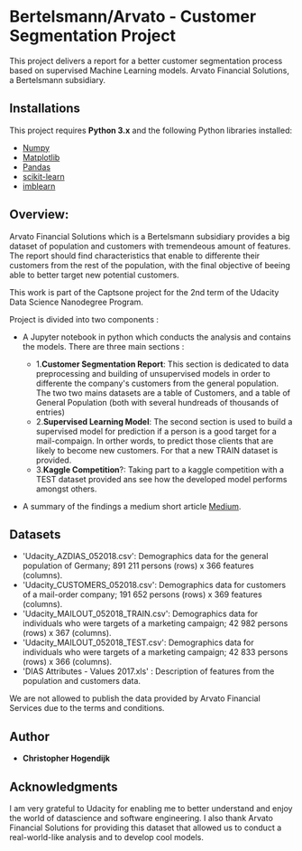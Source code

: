 # Bertelsmann/Arvato - Customer Segmentation Project

This project delivers a report for a better customer segmentation process based on supervised Machine Learning models. Arvato Financial Solutions, a Bertelsmann subsidiary.


##  Installations

This project requires **Python 3.x** and the following Python libraries installed:

- [Numpy](https://www.numpy.org/)
- [Matplotlib](https://matplotlib.org/)
- [Pandas](http://pandas.pydata.org)
- [scikit-learn](http://scikit-learn.org/stable/)
- [imblearn](https://imbalanced-learn.readthedocs.io/en/stable/install.html)


## Overview:
Arvato Financial Solutions which is a Bertelsmann subsidiary provides a big dataset of population and customers with tremendeous amount of features. The report should find characteristics that enable to differente their customers from the rest of the population, with the final objective of beeing able to better target new potential customers. 

This work is part of the Captsone project for the 2nd term of the Udacity Data Science Nanodegree Program. 

Project is divided into two components : 

- A Jupyter notebook in python which conducts the analysis and contains the models. There are three main sections : 
	- 1.**Customer Segmentation Report**:  This section is dedicated to data preprocessing and building of unsupervised models in order to differente the company's customers from the general population. The two two mains datasets are a table of Customers, and a table of General Population (both with several hundreads of thousands of entries)
	- 2.**Supervised Learning Model**:  The second section is used to build a supervised model for prediction if a person is a good target for a mail-compaign. In orther words, to predict those clients that are likely to become new customers. For that a new TRAIN dataset is provided.
	- 3.**Kaggle Competition**?: Taking part to a kaggle competition with a TEST dataset provided ans see how the developed model performs amongst others.

- A summary of the findings a medium short article [Medium]().


## Datasets

- 'Udacity_AZDIAS_052018.csv': Demographics data for the general population of Germany; 891 211 persons (rows) x 366 features (columns).
- 'Udacity_CUSTOMERS_052018.csv': Demographics data for customers of a mail-order company; 191 652 persons (rows) x 369 features (columns).
- 'Udacity_MAILOUT_052018_TRAIN.csv': Demographics data for individuals who were targets of a marketing campaign; 42 982 persons (rows) x 367 (columns).
- 'Udacity_MAILOUT_052018_TEST.csv': Demographics data for individuals who were targets of a marketing campaign; 42 833 persons (rows) x 366 (columns).
- 'DIAS Attributes - Values 2017.xls' : Description of features from the population and customers data.

We are not allowed to publish the data provided by Arvato Financial Services due to the terms and conditions.

## Author

-   **Christopher Hogendijk**


## Acknowledgments

I am very grateful to Udacity for enabling me to better understand and enjoy the world of datascience and software engineering. I also thank Arvato Financial Solutions for providing this dataset that allowed us to conduct a real-world-like analysis and to develop cool models.
